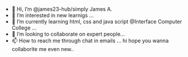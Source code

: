 - 👋 Hi, I’m @james23-hub/simply James A.
- 👀 I’m interested in new learnigs ...
- 🌱 I’m currently learning html, css and java script @Interface Computer College ...
- 💞️ I’m looking to collaborate on expert people...
- 📫 How to reach me through chat in emails ...
 hi hope you wanna collaborite me even new..
<!---
james23-hub/james23-hub is a ✨ special ✨ repository because its `README.md` (this file) appears on your GitHub profile.
You can click the Preview link to take a look at your changes.
--->
